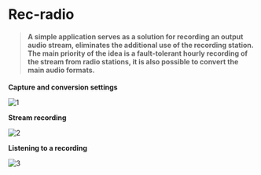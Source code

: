 # Rec-radio

 > #### A simple application serves as a solution for recording an output audio stream, eliminates the additional use of the recording station. The main priority of the idea is a fault-tolerant hourly recording of the stream from radio stations, it is also possible to convert the main audio formats.

**Capture and conversion settings**

![1](https://user-images.githubusercontent.com/98338448/151103596-e0912508-5f4d-4ccd-bed1-45341645ece3.jpg)

**Stream recording**

![2](https://user-images.githubusercontent.com/98338448/151103733-4b5051a0-1537-49da-ac2d-a17ea33338a1.jpg)

**Listening to a recording**

![3](https://user-images.githubusercontent.com/98338448/151103776-b5991769-fa1b-4a69-bb1a-1f2ef09ffc92.jpg)
